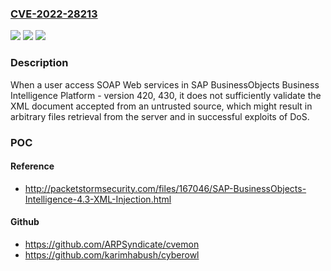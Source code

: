 ### [CVE-2022-28213](https://cve.mitre.org/cgi-bin/cvename.cgi?name=CVE-2022-28213)
![](https://img.shields.io/static/v1?label=Product&message=SAP%20BusinessObjects%20Business%20Intelligence%20Platform&color=blue)
![](https://img.shields.io/static/v1?label=Version&message=n%2Fa&color=blue)
![](https://img.shields.io/static/v1?label=Vulnerability&message=CWE-112&color=brighgreen)

### Description

When a user access SOAP Web services in SAP BusinessObjects Business Intelligence Platform - version 420, 430, it does not sufficiently validate the XML document accepted from an untrusted source, which might result in arbitrary files retrieval from the server and in successful exploits of DoS.

### POC

#### Reference
- http://packetstormsecurity.com/files/167046/SAP-BusinessObjects-Intelligence-4.3-XML-Injection.html

#### Github
- https://github.com/ARPSyndicate/cvemon
- https://github.com/karimhabush/cyberowl

